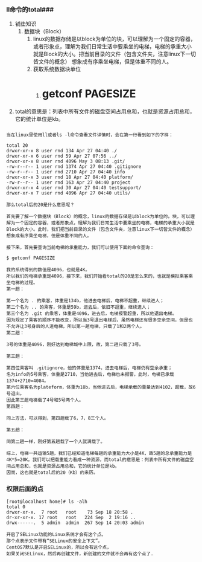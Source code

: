 ### ll命令的total###
1. 铺垫知识
	1. 数据块（Block）
		1. linux的数据存储是以block为单位的块，可以理解为一个固定的容器，或者形象点，理解为我们日常生活中要乘坐的电梯，电梯的承重大小就是Block的大小。把当前目录的文件（包含文件夹，注意linux下一切皆文件的概念） 想象成有序乘坐电梯，但是体重不同的人。
		2. 获取系统数据块单位
			1. # getconf PAGESIZE
2. total的意思是：列表中所有文件的磁盘空间占用总和，也就是资源占用总和，它的统计单位是kb。 


### 
	当在linux里使用ll或者ls -l命令查看文件详情时，会在第一行看到如下的字样： 
	
	total 20 
	drwxr-xr-x 8 user rnd 134 Apr 27 04:40 ./ 
	drwxr-xr-x 6 user rnd 59 Apr 27 07:56 ../ 
	drwxr-xr-x 8 user rnd 4096 May 3 08:13 .git/ 
	-rw-r--r-- 1 user rnd 1374 Apr 27 04:40 .gitignore 
	-rw-r--r-- 1 user rnd 2710 Apr 27 04:40 info 
	drwxr-xr-x 3 user rnd 18 Apr 27 04:40 platform/ 
	-rw-r--r-- 1 user rnd 163 Apr 27 04:40 project 
	drwxr-xr-x 4 user rnd 30 Apr 27 04:40 testsupport/ 
	drwxr-xr-x 7 user rnd 4096 Apr 27 04:40 utils/ 
	
	那么total后的20是什么意思呢？
	
	首先要了解一个数据块（Block）的概念，linux的数据存储是以block为单位的。块，可以理解为一个固定的容器，或者形象点，理解为我们日常生活中要乘坐的电梯，电梯的承重大小就是Block的大小。此时，我们把当前目录的文件（包含文件夹，注意linux下一切皆文件的概念） 想象成有序乘坐电梯，但是体重不同的人。
	
	接下来，首先要查询当前电梯的承重能力，我们可以使用下面的命令查询：
	
	$ getconf PAGESIZE
	
	我的系统得到的数值是4096，也就是4K。 
	所以我们的电梯承重是4096，接下来，我们开始看total的20是怎么来的，也就是模拟乘客乘坐电梯的过程。 
	第一趟：
	
	第一个名为 . 的乘客，体重是134b，他进去电梯后，电梯不超重，继续进人；
	第二个名为 .. 的乘客，体重是59b，进去后，依旧不超重，继续进人；
	第三个名为 .git 的乘客，体重是4096，进去后，电梯报警超重，所以他退出电梯。
	因为规定了乘客的顺序不能改变，所以当3号退出电梯后，虽然电梯还有很多空余空间，但是也不允许让3号身后的人进电梯，所以第一趟电梯，只载了1和2两个人。 
	第二趟：
	
	3号的体重是4096，刚好达到电梯城中上限，故，第二趟只栽了3号。
	
	第三趟：
	
	第四位乘客叫 .gitignore，他的体重是1374，进去电梯后，电梯仍有空余承重；
	名为info的5号乘客，体重是2710，当他进去后，电梯也未报警，此时，电梯已承载1374+2710=4084。
	第六位乘客名为plateform，体重为18b，当他进去后，电梯承载的重量达到4102，超载，故6号退出。
	因此第三趟电梯载了4号和5号两个人。 
	第四趟：
	
	同上方法，可以得到，第四趟载了6，7，8三个人。
	
	第五趟：
	
	同第二趟一样，刚好第五趟载了一个人就满载了。
	
	综上，电梯一共运输5趟，我们已经知道电梯每趟的承重能力大小是4K，故5趟的总承重能力是4K*5=20K。我们可以把载重能力看成一种资源，而total的意思是：列表中所有文件的磁盘空间占用总和，也就是资源占用总和，它的统计单位是kb。 
	因而，这也就是total后的20（Kb）的来历。

### 权限后面的点 ###
	[root@localhost home]# ls -alh
	total 0
	drwxr-xr-x.  7 root   root    73 Sep 18 20:58 .
	dr-xr-xr-x. 17 root   root   224 Sep  2 19:16 ..
	drwx------.  5 admin  admin  267 Sep 14 20:03 admin

	开启了SELinux功能的Linux系统才会有这个点。
	那个点表示文件带有“SELinux的安全上下文”。
	CentOS7默认是开启SELinux的，所以会有这个点，
	如果关闭SELinux，然后再创建文件，新创建的文件就不会再有这个点了.

